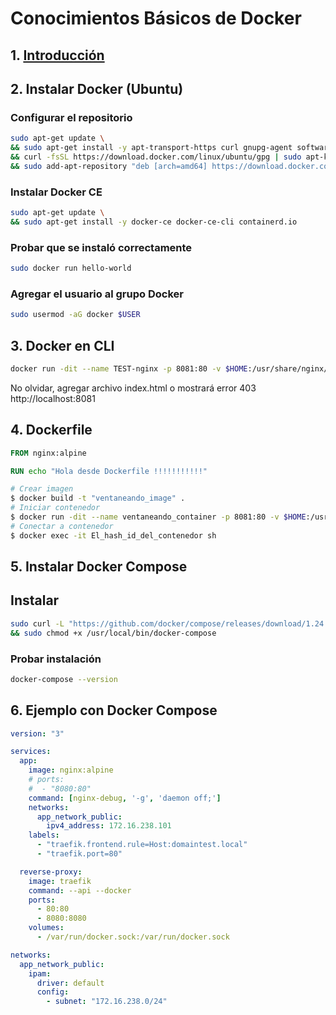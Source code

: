 # Conocimientos Básicos de Docker

## 1. [Introducción](./pages/1._leer_diapositivas.md)

## 2. Instalar Docker (Ubuntu)

### Configurar el repositorio
```bash
sudo apt-get update \
&& sudo apt-get install -y apt-transport-https curl gnupg-agent software-properties-common \
&& curl -fsSL https://download.docker.com/linux/ubuntu/gpg | sudo apt-key add - \
&& sudo add-apt-repository "deb [arch=amd64] https://download.docker.com/linux/ubuntu $(lsb_release -cs) stable"
```

### Instalar Docker CE
```bash
sudo apt-get update \
&& sudo apt-get install -y docker-ce docker-ce-cli containerd.io
```

### Probar que se instaló correctamente
```bash
sudo docker run hello-world
```

### Agregar el usuario al grupo Docker
```bash
sudo usermod -aG docker $USER
```

## 3. Docker en CLI
```bash
docker run -dit --name TEST-nginx -p 8081:80 -v $HOME:/usr/share/nginx/html:ro -d nginx:alpine
```
No olvidar, agregar archivo index.html o mostrará error 403
http://localhost:8081

## 4. Dockerfile
```Dockerfile
FROM nginx:alpine

RUN echo "Hola desde Dockerfile !!!!!!!!!!!"
```

```bash
# Crear imagen
$ docker build -t "ventaneando_image" .
# Iniciar contenedor
$ docker run -dit --name ventaneando_container -p 8081:80 -v $HOME:/usr/share/nginx/html:ro -d ventaneando_image
# Conectar a contenedor
$ docker exec -it El_hash_id_del_contenedor sh
```

## 5. Instalar Docker Compose

## Instalar
```bash
sudo curl -L "https://github.com/docker/compose/releases/download/1.24.0/docker-compose-$(uname -s)-$(uname -m)" -o /usr/local/bin/docker-compose \
&& sudo chmod +x /usr/local/bin/docker-compose
```

### Probar instalación
```bash
docker-compose --version
```

## 6. Ejemplo con Docker Compose
```yml
version: "3"

services:
  app:
    image: nginx:alpine
    # ports:
    #  - "8080:80"
    command: [nginx-debug, '-g', 'daemon off;']
    networks:
      app_network_public:
        ipv4_address: 172.16.238.101
    labels:
      - "traefik.frontend.rule=Host:domaintest.local"
      - "traefik.port=80"

  reverse-proxy:
    image: traefik
    command: --api --docker
    ports:
      - 80:80
      - 8080:8080
    volumes:
      - /var/run/docker.sock:/var/run/docker.sock

networks:
  app_network_public:
    ipam:
      driver: default
      config:
        - subnet: "172.16.238.0/24"
```
